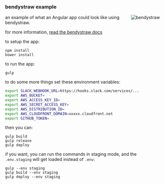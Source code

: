 ### bendystraw example

<img src="http://i.imgur.com/Pdmetdq.png" alt="bendystraw" align="right" />

an example of what an Angular app could look like using bendystraw.

for more information, [read the bendystraw docs](https://github.com/brousalis/bendystraw/)

to setup the app:

    npm install
    bower install

to run the app:

    gulp

to do some more things set these environment variables:

```bash
export SLACK_WEBHOOK_URL=https://hooks.slack.com/services/...
export AWS_BUCKET=
export AWS_ACCESS_KEY_ID=
export AWS_SECRET_ACCESS_KEY=
export AWS_DISTRIBUTION_ID=
export AWS_CLOUDFRONT_DOMAIN=xxxxx.cloudfront.net
export GITHUB_TOKEN=
```

then you can:

    gulp build
    gulp release
    gulp deploy

if you want, you can run the commands in staging mode, and the `.env.staging` will get loaded instead of `.env`:

    gulp --env staging
    gulp build --env staging
    gulp deploy --env staging

